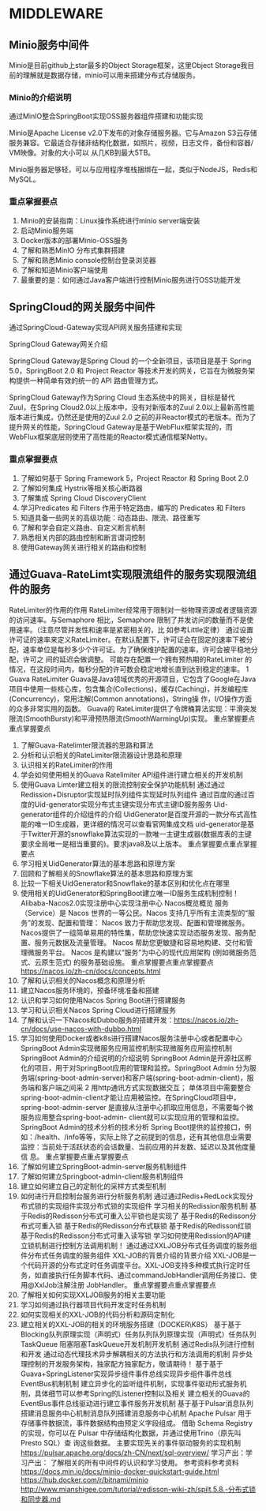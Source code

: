# MIDDLEWARE
## Minio服务中间件
Minio是目前github上star最多的Object Storage框架，这里Object Storage我目前的理解就是数据存储，minio可以用来搭建分布式存储服务。
### Minio的介绍说明
通过MinIO整合SpringBoot实现OSS服务器组件搭建和功能实现

Minio是Apache License v2.0下发布的对象存储服务器。它与Amazon S3云存储服务兼容。它最适合存储非结构化数据，如照片，视频，日志文件，备份和容器/ VM映像。对象的大小可以
从几KB到最大5TB。

Minio服务器足够轻，可以与应用程序堆栈捆绑在一起，类似于NodeJS，Redis和MySQL。
### 重点掌握要点
1. Minio的安装指南：Linux操作系统进行minio server端安装
2. 启动Minio服务端
3. Docker版本的部署Minio-OSS服务
4. 了解和熟悉MinIO 分布式集群搭建
5. 了解和熟悉Minio console控制台登录浏览器
6. 了解和知道Minio客户端使用
7. 最重要的是：如何通过Java客户端进行控制Minio服务进行OSS功能开发
## SpringCloud的网关服务中间件
   通过SpringCloud-Gateway实现API网关服务搭建和实现

   SpringCloud Gateway网关介绍

   SpringCloud Gateway是Spring Cloud 的一个全新项目，该项目是基于 Spring 5.0，SpringBoot 2.0 和 Project Reactor 等技术开发的网关，它旨在为微服务架构提供一种简单有效的统一的 API
   路由管理方式。

   SpringCloud Gateway作为Spring Cloud 生态系统中的网关，目标是替代 Zuul，在Spring Cloud2.0以上版本中，没有对新版本的Zuul 2.0以上最新高性能版本进行集成，仍然还是使用的Zuul 2.0
   之前的非Reactor模式的老版本。而为了提升网关的性能，SpringCloud Gateway是基于WebFlux框架实现的，而WebFlux框架底层则使用了高性能的Reactor模式通信框架Netty。
### 重点掌握要点
1. 了解如何基于 Spring Framework 5，Project Reactor 和 Spring Boot 2.0
2. 了解如何集成 Hystrix等相关核心断路器
3. 了解集成 Spring Cloud DiscoveryClient
4. 学习Predicates 和 Filters 作用于特定路由，编写的 Predicates 和 Filters
5. 知道具备一些网关的高级功能：动态路由、限流、路径重写
6. 了解和学会自定义路由、自定义断言机制
7. 熟悉相关内部的路由控制和断言谓词控制
8. 使用Gateway网关进行相关的路由和控制

## 通过Guava-RateLimt实现限流组件的服务实现限流组件的服务
   RateLimiter的作用的作用
   RateLimiter经常用于限制对一些物理资源或者逻辑资源的访问速率。与Semaphore 相比，Semaphore 限制了并发访问的数量而不是使用速率。（注意尽管并发性和速率是紧密相关的，比
   如参考Little定律）
   通过设置许可证的速率来定义RateLimiter。在默认配置下，许可证会在固定的速率下被分配，速率单位是每秒多少个许可证。为了确保维护配置的速率，许可会被平稳地分配，许可之
   间的延迟会做调整。
   可能存在配置一个拥有预热期的RateLimiter 的情况，在这段时间内，每秒分配的许可数会稳定地增长直到达到稳定的速率。
   1
   Guava RateLimiter
   Guava是Java领域优秀的开源项目，它包含了Google在Java项目中使用一些核心库，包含集合(Collections)，缓存(Caching)，并发编程库(Concurrency)，常用注解(Common annotations)，String操
   作，I/O操作方面的众多非常实用的函数。 Guava的 RateLimiter提供了令牌桶算法实现：平滑突发限流(SmoothBursty)和平滑预热限流(SmoothWarmingUp)实现。
   重点掌握要点重点掌握要点
1. 了解Guava-Ratelimter限流器的思路和算法
2. 分析和认识相关的RateLimiter限流器设计思路和原理
3. 认识相关的RateLimiter的作用
4. 学会如何使用相关的Guava Ratelimiter API组件进行建立相关的开发机制
5. 使用Guava Limter建立相关的限流控制安全保护功能机制
   通过通过Redission+Disruptor实现延时队列组件实现延时队列组件
   通过百度的通过百度的Uid-generator实现分布式主键实现分布式主键ID服务服务
   Uid-generator组件的介绍组件的介绍
   UidGenerator是百度开源的一款分布式高性能的唯一ID生成器，更详细的情况可以查看官网集成文档
   uid-generator是基于Twitter开源的snowflake算法实现的一款唯一主键生成器(数据库表的主键要求全局唯一是相当重要的)。要求java8及以上版本。
   重点掌握要点重点掌握要点
1. 学习相关UidGenerator算法的基本思路和原理方案
2. 回顾和了解相关的Snowflake算法的基本思路和原理方案
3. 比较一下相关UidGenerator和Snowflake的基本区别和优化点在哪里
4. 使用相关的UidGenerator和SpringBoot建立唯一ID服务生成机制控制！
   Alibaba-Nacos2.0实现注册中心实现注册中心
   Nacos概览概览
   服务（Service）是 Nacos 世界的一等公民。Nacos 支持几乎所有主流类型的“服务”的发现、配置和管理：
   Nacos 致力于帮助您发现、配置和管理微服务。Nacos提供了一组简单易用的特性集，帮助您快速实现动态服务发现、服务配置、服务元数据及流量管理。
   Nacos 帮助您更敏捷和容易地构建、交付和管理微服务平台。 Nacos 是构建以“服务”为中心的现代应用架构 (例如微服务范式、云原生范式) 的服务基础设施。
   重点掌握要点重点掌握要点
   https://nacos.io/zh-cn/docs/concepts.html
1. 了解和认识相关的Nacos概念和原理分析
2. 建立Nacos服务环境的，预备环境准备和搭建
3. 认识和学习如何使用Nacos Spring Boot进行搭建服务
4. 学习和认识相关Nacos Spring Cloud进行搭建服务
5. 了解和认识一下Nacos和Dubbo服务的搭建开发：https://nacos.io/zh-cn/docs/use-nacos-with-dubbo.html
6. 学习如何使用Docker或者k8s进行搭建Nacos服务注册中心或者配置中心
   SpringBoot Admin实现微服务应用监控机制实现微服务应用监控机制
   SpringBoot Admin的介绍说明的介绍说明
   SpringBoot Admin是开源社区孵化的项目，用于对SpringBoot应用的管理和监控。SpringBoot Admin 分为服务端(spring-boot-admin-server)和客户端(spring-boot-admin-client)，服务端和客户端之间采
   2
   用http通讯方式实现数据交互；
   单体项目中需要整合spring-boot-admin-client才能让应用被监控。在SpringCloud项目中，spring-boot-admin-server 是直接从注册中心抓取应用信息，不需要每个微服务应用整合spring-boot-admin-
   client就可以实现应用的管理和监控。
   SpringBoot Admin的技术分析的技术分析
   Spring Boot提供的监控接口，例如：/health、/info等等，实际上除了之前提到的信息，还有其他信息业需要监控：当前处于活跃状态的会话数量、当前应用的并发数、延迟以及其他度量信
   息。
   重点掌握要点重点掌握要点
1. 了解如何建立SpringBoot-admin-server服务机制组件
2. 了解如何建立Springboot-admin-client服务机制组件
3. 建立如何建立自己的定制化的采样方式类型机制
4. 如何进行开启控制台服务进行分析服务机制
   通过通过Redis+RedLock实现分布式锁的实现组件实现分布式锁的实现组件
   学习相关的Redission服务机制
   基于Redis的Redisson分布式可重入公平锁也是实现了
   基于Redis的Redisson分布式可重入锁
   基于Redis的Redisson分布式联锁
   基于Redis的Redisson红锁
   基于Redis的Redisson分布式可重入读写锁
   学习如何使用Redission的API建立锁机制进行控制方法调用机制！
   通过通过XXLJOB分布式任务调度的服务组件分布式任务调度的服务组件
   XXL-JOB的背景介绍的背景介绍
   XXL-JOB是一个代码开源的分布式定时任务调度平台。XXL-JOB支持多种模式执行定时任务，如直接执行任务脚本代码、通过commandJobHandler调用任务接口、使用@XxlJob注解注册
   JobHandler。
   重点掌握要点重点掌握要点
1. 了解相关如何实现XXLJOB服务的相关主要功能
2. 学习如何通过执行器项目代码开发定时任务机制
3. 如何实现相关的XXL-JOB的代码分析和源码定制化
4. 建立相关的XXL-JOB的相关的环境服务搭建（DOCKER\K8S）
   基于基于Blocking队列原理实现（声明式）任务队列队列原理实现（声明式）任务队列TaskQueue
   阻塞阻塞TaskQueue开发机制开发机制
   通过Redis队列进行控制和开发
   通过动态代理技术异步解耦相关的方法执行和方法调用的机制
   异步处理控制的开发服务架构，独家配方独家配方，敬请期待！
   基于基于Guava+SpringListener实现异步组件事件总线实现异步组件事件总线EventBus机制机制
   建立异步化的监听组件机制，实现事件驱动形式服务机制，具体细节可以参考Spring的Listener控制以及相关
   建立相关的Guava的EventBus事件总线驱动进行建立事件服务开发机制
   基于基于Pulsar消息队列搭建消息服务中心机制消息队列搭建消息服务中心机制
   Apache Pulsar 用于存储事件数据流，事件数据结构由预定义字段组成。 借助 Schema Registry 的实现，你可以在 Pulsar 中存储结构化数据，并通过使用Trino（原先叫 Presto SQL）查
   询这些数据。
   主要实现先关的事件驱动服务的实现机制
   https://pulsar.apache.org/docs/zh-CN/next/sql-overview/
   学习产出：学习产出：
   了解相关的所有中间件的认识和学习使用。
   参考资料参考资料
   https://docs.min.io/docs/minio-docker-quickstart-guide.html
   https://hub.docker.com/r/bitnami/minio
   http://www.mianshigee.com/tutorial/redisson-wiki-zh/spilt.5.8.-分布式锁和同步器.md